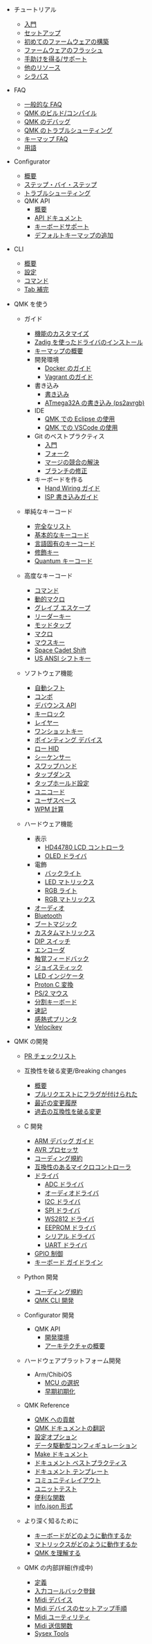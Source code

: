 * チュートリアル
  * [入門](newbs)
  * [セットアップ](newbs_getting_started)
  * [初めてのファームウェアの構築](newbs_building_firmware)
  * [ファームウェアのフラッシュ](newbs_flashing)
  * [手助けを得る/サポート](support)
  * [他のリソース](newbs_learn_more_resources)
  * [シラバス](syllabus)

* FAQ
  * [一般的な FAQ](faq_general)
  * [QMK のビルド/コンパイル](faq_build)
  * [QMK のデバッグ](faq_debug)
  * [QMK のトラブルシューティング](faq_misc)
  * [キーマップ FAQ](faq_keymap)
  * [用語](reference_glossary)

* Configurator
  * [概要](newbs_building_firmware_configurator)
  * [ステップ・バイ・ステップ](configurator_step_by_step)
  * [トラブルシューティング](configurator_troubleshooting)
  * QMK API
    * [概要](api_overview)
    * [API ドキュメント](api_docs)
    * [キーボードサポート](reference_configurator_support)
    * [デフォルトキーマップの追加](configurator_default_keymaps)

* CLI
    * [概要](cli)
    * [設定](cli_configuration)
    * [コマンド](cli_commands)
    * [Tab 補完](cli_tab_complete)

* QMK を使う
  * ガイド
    * [機能のカスタマイズ](custom_quantum_functions)
    * [Zadig を使ったドライバのインストール](driver_installation_zadig)
    * [キーマップの概要](keymap)
    * 開発環境
      * [Docker のガイド](getting_started_docker)
      * [Vagrant のガイド](getting_started_vagrant)
    * 書き込み
      * [書き込み](flashing)
      * [ATmega32A の書き込み (ps2avrgb)](flashing_bootloadhid)
    * IDE
      * [QMK での Eclipse の使用](other_eclipse)
      * [QMK での VSCode の使用](other_vscode)
    * Git のベストプラクティス
      * [入門](newbs_git_best_practices)
      * [フォーク](newbs_git_using_your_master_branch)
      * [マージの競合の解決](newbs_git_resolving_merge_conflicts)
      * [ブランチの修正](newbs_git_resynchronize_a_branch)
    * キーボードを作る
      * [Hand Wiring ガイド](hand_wire)
      * [ISP 書き込みガイド](isp_flashing_guide)

  * 単純なキーコード
    * [完全なリスト](keycodes)
    * [基本的なキーコード](keycodes_basic)
    * [言語固有のキーコード](reference_keymap_extras)
    * [修飾キー](feature_advanced_keycodes)
    * [Quantum キーコード](quantum_keycodes)

  * 高度なキーコード
    * [コマンド](feature_command)
    * [動的マクロ](feature_dynamic_macros)
    * [グレイブ エスケープ](feature_grave_esc)
    * [リーダーキー](feature_leader_key)
    * [モッドタップ](mod_tap)
    * [マクロ](feature_macros)
    * [マウスキー](feature_mouse_keys)
    * [Space Cadet Shift](feature_space_cadet)
    * [US ANSI シフトキー](keycodes_us_ansi_shifted)

  * ソフトウェア機能
    * [自動シフト](feature_auto_shift)
    * [コンボ](feature_combo)
    * [デバウンス API](feature_debounce_type)
    * [キーロック](feature_key_lock)
    * [レイヤー](feature_layers)
    * [ワンショットキー](one_shot_keys)
    * [ポインティング デバイス](feature_pointing_device)
    * [ロー HID](feature_rawhid)
    * [シーケンサー](feature_sequencer)
    * [スワップハンド](feature_swap_hands)
    * [タップダンス](feature_tap_dance)
    * [タップホールド設定](tap_hold)
    * [ユニコード](feature_unicode)
    * [ユーザスペース](feature_userspace)
    * [WPM 計算](feature_wpm)

  * ハードウェア機能
    * 表示
      * [HD44780 LCD コントローラ](feature_hd44780)
      * [OLED ドライバ](feature_oled_driver)
    * 電飾
      * [バックライト](feature_backlight)
      * [LED マトリックス](feature_led_matrix)
      * [RGB ライト](feature_rgblight)
      * [RGB マトリックス](feature_rgb_matrix)
    * [オーディオ](feature_audio)
    * [Bluetooth](feature_bluetooth)
    * [ブートマジック](feature_bootmagic)
    * [カスタムマトリックス](custom_matrix)
    * [DIP スイッチ](feature_dip_switch)
    * [エンコーダ](feature_encoders)
    * [触覚フィードバック](feature_haptic_feedback)
    * [ジョイスティック](feature_joystick)
    * [LED インジケータ](feature_led_indicators)
    * [Proton C 変換](proton_c_conversion)
    * [PS/2 マウス](feature_ps2_mouse)
    * [分割キーボード](feature_split_keyboard)
    * [速記](feature_stenography)
    * [感熱式プリンタ](feature_thermal_printer)
    * [Velocikey](feature_velocikey)

* QMK の開発
  * [PR チェックリスト](pr_checklist)
  * 互換性を破る変更/Breaking changes
    * [概要](breaking_changes)
    * [プルリクエストにフラグが付けられた](breaking_changes_instructions)
    * [最近の変更履歴](ChangeLog/20210227.md "QMK v0.12.0 - 2021 Feb 27")
    * [過去の互換性を破る変更](breaking_changes_history)

  * C 開発
    * [ARM デバッグ ガイド](arm_debugging)
    * [AVR プロセッサ](hardware_avr)
    * [コーディング規約](coding_conventions_c)
    * [互換性のあるマイクロコントローラ](compatible_microcontrollers)
    * [ドライバ](hardware_drivers)
      * [ADC ドライバ](adc_driver)
      * [オーディオドライバ](audio_driver)
      * [I2C ドライバ](i2c_driver)
      * [SPI ドライバ](spi_driver)
      * [WS2812 ドライバ](ws2812_driver)
      * [EEPROM ドライバ](eeprom_driver)
      * [シリアル ドライバ](serial_driver)
      * [UART ドライバ](uart_driver)
    * [GPIO 制御](gpio_control)
    * [キーボード ガイドライン](hardware_keyboard_guidelines)

  * Python 開発
    * [コーディング規約](coding_conventions_python)
    * [QMK CLI 開発](cli_development)

  * Configurator 開発
    * QMK API
      * [開発環境](api_development_environment)
      * [アーキテクチャの概要](api_development_overview)

  * ハードウェアプラットフォーム開発
    * Arm/ChibiOS
      * [MCU の選択](platformdev_selecting_arm_mcu)
      * [早期初期化](platformdev_chibios_earlyinit)

  * QMK Reference
    * [QMK への貢献](contributing)
    * [QMK ドキュメントの翻訳](translating)
    * [設定オプション](config_options)
    * [データ駆動型コンフィギュレーション](data_driven_config)
    * [Make ドキュメント](getting_started_make_guide)
    * [ドキュメント ベストプラクティス](documentation_best_practices)
    * [ドキュメント テンプレート](documentation_templates)
    * [コミュニティレイアウト](feature_layouts)
    * [ユニットテスト](unit_testing)
    * [便利な関数](ref_functions)
    * [info.json 形式](reference_info_json)

  * より深く知るために
    * [キーボードがどのように動作するか](how_keyboards_work)
    * [マトリックスがどのように動作するか](how_a_matrix_works)
    * [QMK を理解する](understanding_qmk)

  * QMK の内部詳細(作成中)
    * [定義](internals/defines)
    * [入力コールバック登録](internals/input_callback_reg)
    * [Midi デバイス](internals/midi_device)
    * [Midi デバイスのセットアップ手順](internals/midi_device_setup_process)
    * [Midi ユーティリティ](internals/midi_util)
    * [Midi 送信関数](internals/send_functions)
    * [Sysex Tools](internals/sysex_tools)
